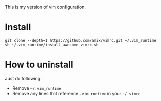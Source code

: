 This is my version of vim configuration.

# Install
	git clone --depth=1 https://github.com/amix/vimrc.git ~/.vim_runtime
	sh ~/.vim_runtime/install_awesome_vimrc.sh
	


# How to uninstall
Just do following:
* Remove `~/.vim_runtime`
* Remove any lines that reference `.vim_runtime` in your `~/.vimrc`

